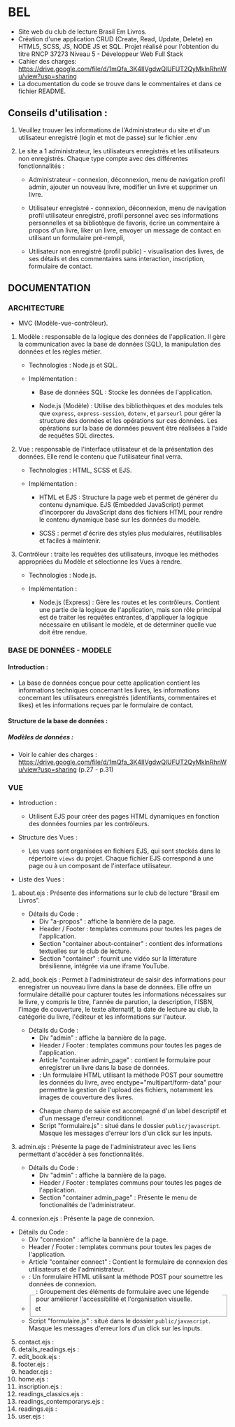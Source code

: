 # BEL
 - Site web du club de lecture Brasil Em Livros.
 - Création d'une application CRUD (Create, Read, Update, Delete) en HTML5, SCSS, JS, NODE JS et SQL. Projet réalisé pour l'obtention du titre RNCP 37273 Niveau 5 - Développeur Web Full Stack
 - Cahier des charges: https://drive.google.com/file/d/1mQfa_3K4IIVgdwQlUFUT2QyMklnRhnWu/view?usp=sharing
 - La documentation du code se trouve dans le commentaires et dans ce fichier README.
 

## Conseils d'utilisation :
1. Veuillez trouver les informations de l'Administrateur du site et d'un utilisateur enregistré (login et mot de passe) sur le fichier .env

2. Le site a 1 administrateur, les utilisateurs enregistrés et les utilisateurs non enregistrés. Chaque type compte avec des différentes fonctionnalités :

    - Administrateur - connexion, déconnexion, menu de navigation profil admin, ajouter un nouveau livre, modifier un livre et supprimer un livre.

    - Utilisateur enregistré - connexion, déconnexion, menu de navigation profil utilisateur enregistré, profil personnel avec ses informations personnelles et sa bibliotèque de favoris, écrire un commentaire à propos d'un livre, liker un livre, envoyer un message de contact en utilisant un formulaire pré-rempli,

    - Utilisateur non enregistré (profil public) - visualisation des livres, de ses détails et des commentaires sans interaction, inscription, formulaire de contact.

## DOCUMENTATION

### ARCHITECTURE 

- MVC (Modèle-vue-contrôleur).

1. Modèle : responsable de la logique des données de l'application. Il gère la communication avec la base de données (SQL), la manipulation des données et les règles métier.
 
    - Technologies : Node.js et SQL.

    - Implémentation :
                    
        * Base de données SQL : Stocke les données de l'application.

        * Node.js (Modèle) : Utilise des bibliothèques et des modules tels que `express`, `express-session`, `dotenv`, et `parseurl` pour gérer la structure des données et les opérations sur ces données. Les opérations sur la base de données peuvent être réalisées à l'aide de requêtes SQL directes.

2. Vue : responsable de l'interface utilisateur et de la présentation des données. Elle rend le contenu que l'utilisateur final verra.

    - Technologies : HTML, SCSS et EJS.

    - Implémentation :

        * HTML et EJS : Structure la page web et permet de générer du contenu dynamique. EJS (Embedded JavaScript) permet d'incorporer du JavaScript dans des fichiers HTML pour rendre le contenu dynamique basé sur les données du modèle.

        * SCSS : permet d'écrire des styles plus modulaires, réutilisables et faciles à maintenir. 

3. Contrôleur : traite les requêtes des utilisateurs, invoque les méthodes appropriées du Modèle et sélectionne les Vues à rendre.

    - Technologies : Node.js.

    - Implémentation :

        * Node.js (Express) : Gère les routes et les contrôleurs. Contient une partie de la logique de l'application, mais son rôle principal est de traiter les requêtes entrantes, d'appliquer la logique nécessaire en utilisant le modèle, et de déterminer quelle vue doit être rendue.


### BASE DE DONNÉES - MODELE

#### Introduction :
 - La base de données conçue pour cette application contient les informations techniques concernant les livres, les informations concernant les utilisateurs enregistrés (identifiants, commentaires et likes) et les informations reçues par le formulaire de contact.

#### Structure de la base de données :
##### Modèles de données : 
 - Voir le cahier des charges : https://drive.google.com/file/d/1mQfa_3K4IIVgdwQlUFUT2QyMklnRhnWu/view?usp=sharing (p.27 - p.31)

### VUE
 - Introduction :
    * Utilisent EJS pour créer des pages HTML dynamiques en fonction des données fournies par les contrôleurs.

 - Structure des Vues :
    * Les vues sont organisées en fichiers EJS, qui sont stockés dans le répertoire `views` du projet. Chaque fichier EJS correspond à une page ou à un composant de l'interface utilisateur.
    
- Liste des Vues :
1. about.ejs : Présente des informations sur le club de lecture “Brasil em Livros”.
    - Détails du Code :
        * Div "a-propos" : affiche la bannière de la page.
        * Header / Footer : templates communs pour toutes les pages de l'application.
        * Section "container about-container" : contient des informations textuelles sur le club de lecture.
        * Section "container" : fournit une vidéo sur la littérature brésilienne, intégrée via une iframe YouTube.

2. add_book.ejs : Permet à l'administrateur de saisir des informations pour enregistrer un nouveau livre dans la base de données. Elle offre un formulaire détaillé pour capturer toutes les informations nécessaires sur le livre, y compris le titre, l'année de parution, la description, l'ISBN, l'image de couverture, le texte alternatif, la date de lecture au club, la catégorie du livre, l'éditeur et les informations sur l'auteur.
    - Détails du Code :
        * Div "admin" : affiche la bannière de la page.
        * Header / Footer : templates communs pour toutes les pages de l'application.
        * Article "container admin_page" : contient le formulaire pour enregistrer un livre dans la base de données.
        * <form method="post" class="book_form" enctype="multipart/form-data">: Un formulaire HTML utilisant la méthode POST pour soumettre les données du livre, avec enctype="multipart/form-data" pour permettre la gestion de l'upload des fichiers, notamment les images de couverture des livres.
        * Chaque champ de saisie est accompagné d'un label descriptif et d'un message d'erreur conditionnel.
        * Script "formulaire.js" : situé dans le dossier `public/javascript`. Masque les messages d'erreur lors d'un click sur les inputs.
    
3. admin.ejs : Présente la page de l'administrateur avec les liens permettant d'accéder à ses fonctionnalités.
    - Détails du Code :
        * Div "admin" : affiche la bannière de la page.
        * Header / Footer : templates communs pour toutes les pages de l'application.
        * Section "container admin_page" : Présente le menu de fonctionalités de l'administrateur.  

4. connexion.ejs : Présente la page de connexion.
- Détails du Code :
    * Div "connexion" : affiche la bannière de la page.
    * Header / Footer : templates communs pour toutes les pages de l'application.
    * Article "container connect" : Contient le formulaire de connexion des utilisateurs et de l'administrateur.
    * <form method="post" class="form_connexion">: Un formulaire HTML utilisant la méthode POST pour soumettre les données de connexion.
    * <fieldset> et <legend>: Groupement des éléments de formulaire avec une légende pour améliorer l'accessibilité et l'organisation visuelle.
    * Script "formulaire.js" : situé dans le dossier `public/javascript`. Masque les messages d'erreur lors d'un click sur les inputs.  

5. contact.ejs :
6. details_readings.ejs :
7. edit_book.ejs :
8. footer.ejs :
9. header.ejs :
10. home.ejs :
11. inscription.ejs :
12. readings_classics.ejs :
13. readings_contemporarys.ejs :
14. readings.ejs :
15. user.ejs :

        